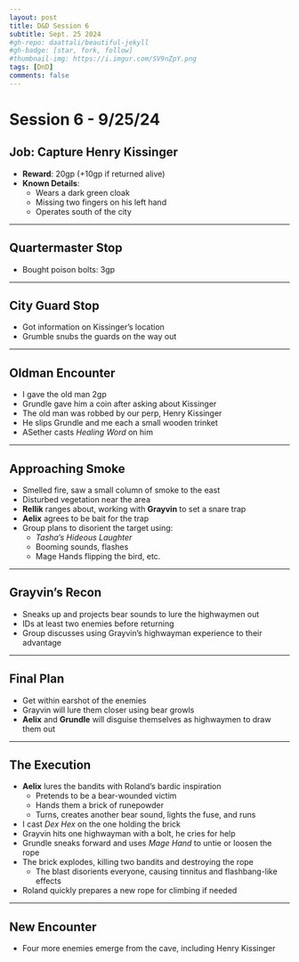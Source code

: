 ```yaml
---
layout: post
title: D&D Session 6
subtitle: Sept. 25 2024
#gh-repo: daattali/beautiful-jekyll
#gh-badge: [star, fork, follow]
#thumbnail-img: https://i.imgur.com/SV9nZpY.png
tags: [DnD]
comments: false
--- 
```


# Session 6 - 9/25/24

## Job: Capture Henry Kissinger
- **Reward**: 20gp (+10gp if returned alive)
- **Known Details**:
  - Wears a dark green cloak
  - Missing two fingers on his left hand
  - Operates south of the city

---

## Quartermaster Stop
- Bought poison bolts: 3gp

---

## City Guard Stop
- Got information on Kissinger’s location
- Grumble snubs the guards on the way out

---

## Oldman Encounter
- I gave the old man 2gp
- Grundle gave him a coin after asking about Kissinger
- The old man was robbed by our perp, Henry Kissinger
- He slips Grundle and me each a small wooden trinket
- ASether casts *Healing Word* on him

---

## Approaching Smoke
- Smelled fire, saw a small column of smoke to the east
- Disturbed vegetation near the area
- **Rellik** ranges about, working with **Grayvin** to set a snare trap
- **Aelix** agrees to be bait for the trap
- Group plans to disorient the target using:
  - *Tasha’s Hideous Laughter*
  - Booming sounds, flashes
  - Mage Hands flipping the bird, etc.

---

## Grayvin’s Recon
- Sneaks up and projects bear sounds to lure the highwaymen out
- IDs at least two enemies before returning
- Group discusses using Grayvin’s highwayman experience to their advantage

---

## Final Plan
- Get within earshot of the enemies
- Grayvin will lure them closer using bear growls
- **Aelix** and **Grundle** will disguise themselves as highwaymen to draw them out

---

## The Execution
- **Aelix** lures the bandits with Roland’s bardic inspiration
  - Pretends to be a bear-wounded victim
  - Hands them a brick of runepowder
  - Turns, creates another bear sound, lights the fuse, and runs
- I cast *Dex Hex* on the one holding the brick
- Grayvin hits one highwayman with a bolt, he cries for help
- Grundle sneaks forward and uses *Mage Hand* to untie or loosen the rope
- The brick explodes, killing two bandits and destroying the rope
  - The blast disorients everyone, causing tinnitus and flashbang-like effects
- Roland quickly prepares a new rope for climbing if needed

---

## New Encounter
- Four more enemies emerge from the cave, including Henry Kissinger